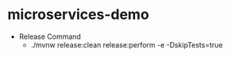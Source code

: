 # microservices-demo

- Release Command
  -  ./mvnw release:clean release:perform -e -DskipTests=true
